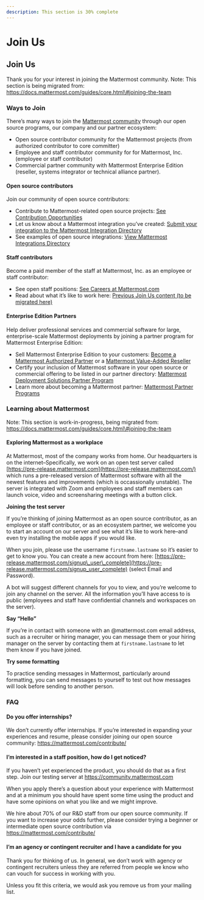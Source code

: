 ```yaml
---
description: This section is 30% complete
---
```


# Join Us

## Join Us

Thank you for your interest in joining the Mattermost community. Note: This section is being migrated from: https://docs.mattermost.com/guides/core.html\#joining-the-team

### Ways to Join

There’s many ways to join the [Mattermost community](https://docs.mattermost.com/process/community-overview.html) through our open source programs, our company and our partner ecosystem:

* Open source contributor community for the Mattermost projects \(from authorized contributor to core committer\)
* Employee and staff contributor community for for Mattermost, Inc. \(employee or staff contributor\)
* Commercial partner community with Mattermost Enterprise Edition \(reseller, systems integrator or technical alliance partner\).

#### Open source contributors

Join our community of open source contributors:

* Contribute to Mattermost-related open source projects: [See Contribution Opportunities](https://mattermost.com/contribute/)
* Let us know about a Mattermost integration you’ve created: [Submit your integration to the Mattermost Integration Directory](https://spinpunch.wufoo.com/forms/mattermost-integrations-and-installers/)
* See examples of open source integrations: [View Mattermost Integrations Directory](https://integrations.mattermost.com/)

#### Staff contributors

Become a paid member of the staff at Mattermost, Inc. as an employee or staff contributor:

* See open staff positions: [See Careers at Mattermost.com](https://mattermost.com/careers/)
* Read about what it’s like to work here: [Previous Join Us content \(to be migrated here\)](https://docs.mattermost.com/guides/core.html#joining-the-team)

#### Enterprise Edition Partners

Help deliver professional services and commercial software for large, enterprise-scale Mattermost deployments by joining a partner program for Mattermost Enterprise Edition:

* Sell Mattermost Enterprise Edition to your customers: [Become a Mattermost Authorized Partner](https://docs.mattermost.com/process/partner-programs.html#mattermost-authorized-partner-program) or a [Mattermost Value-Added Reseller](https://docs.mattermost.com/process/partner-programs.html#mattermost-value-added-reseller-program)
* Certify your inclusion of Mattermost software in your open source or commercial offering to be listed in our partner directory: [Mattermost Deployment Solutions Partner Program](https://docs.mattermost.com/process/partner-programs.html#mattermost-deployment-solutions-partner-program)
* Learn more about becoming a Mattermost partner: [Mattermost Partner Programs](https://docs.mattermost.com/process/partner-programs.html)

### Learning about Mattermost

Note: This section is work-in-progress, being migrated from: https://docs.mattermost.com/guides/core.html\#joining-the-team

#### Exploring Mattermost as a workplace

At Mattermost, most of the company works from home. Our headquarters is on the internet–Specifically, we work on an open test server called [https://pre-release.mattermost.com](https://pre-release.mattermost.com/) which runs a pre-released version of Mattermost software with all the newest features and improvements \(which is occassionally unstable\). The server is integrated with Zoom and employees and staff members can launch voice, video and screensharing meetings with a button click.

**Joining the test server**

If you’re thinking of joining Mattermost as an open source contributor, as an employee or staff contributor, or as an ecosystem partner, we welcome you to start an account on our server and see what it’s like to work here–and even try installing the mobile apps if you would like.

When you join, please use the username `firstname.lastname` so it’s easier to get to know you. You can create a new account from here: [https://pre-release.mattermost.com/signup\_user\_complete](https://pre-release.mattermost.com/signup_user_complete) \(select Email and Password\).

A bot will suggest different channels for you to view, and you’re welcome to join any channel on the server. All the information you’ll have access to is public \(employees and staff have confidential channels and workspaces on the server\).

**Say “Hello”**

If you’re in contact with someone with an @mattermost.com email address, such as a recruiter or hiring manager, you can message them or your hiring manager on the server by contacting them at `firstname.lastname` to let them know if you have joined.

**Try some formatting**

To practice sending messages in Mattermost, particularly around formatting, you can send messages to yourself to test out how messages will look before sending to another person.

### FAQ

#### Do you offer internships?

We don’t currently offer internships. If you’re interested in expanding your experiences and resume, please consider joining our open source community: https://mattermost.com/contribute/

#### I’m interested in a staff position, how do I get noticed?

If you haven’t yet experienced the product, you should do that as a first step. Join our testing server at https://community.mattermost.com

When you apply there’s a question about your experience with Mattermost and at a minimum you should have spent some time using the product and have some opinions on what you like and we might improve.

We hire about 70% of our R&D staff from our open source community. If you want to increase your odds further, please consider trying a beginner or intermediate open source contribution via https://mattermost.com/contribute/

#### I’m an agency or contingent recruiter and I have a candidate for you

Thank you for thinking of us. In general, we don’t work with agency or contingent recruiters unless they are referred from people we know who can vouch for success in working with you.

Unless you fit this criteria, we would ask you remove us from your mailing list.

 


